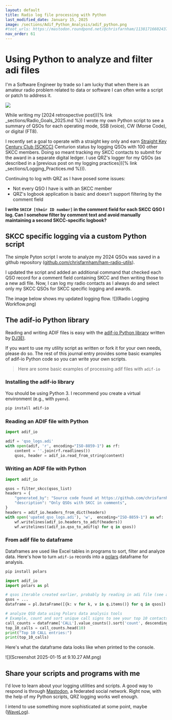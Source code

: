 ```yaml
---
layout: default
title: Radio log file processing with Python
last_modified_date: January 15, 2025
image: /sections/Adif_Python_Analysis/adif_python.png
#toot_urls: https://mastodon.roundpond.net/@chrisfarnham/113817166024373267
nav_order: 61
---
```


# Using Python to analyze and filter adi files

I'm a Software Engineer by trade so I am lucky that when there is an amateur radio problem
related to data or software I can often write a script or patch to address it.

![](adif_python.png)


While writing my [2024 retrospective post]({% link _sections/Radio_Goals_2025.md %}) I
wrote my own Python script to see
a summary of QSOs for each operating mode, SSB (voice), CW (Morse Code), or digital (FT8).

I recently set a goal to operate with a straight key only and earn [Straight Key Century Club (SCKCC)](https://www.skccgroup.com/)
Centurion status by logging QSOs with 100 other SKCC members. Doing so meant tracking my SKCC contacts to submit for the award
in a separate digital ledger. I use QRZ's logger for my QSOs
(as described in a [previous post on my logging practices]({% link _sections/Logging_Practices.md %})).

Continuing to log with QRZ as I have posed some issues:

 - Not every QSO I have is with an SKCC member
 - QRZ's logbook application is basic and doesn't support filtering by the comment field

**I write `SKCC# [their ID number]` in the comment field for each SKCC QSO I log. Can I somehow
filter by comment text and avoid manually maintaining a second SKCC-specific logbook?**

## SKCC specific logging via a custom Python script

The simple Pyton script I wrote to analyze my 2024 QSOs was saved in a github repository
([github.com/chrisfarnham/ham-radio-utils](https://github.com/chrisfarnham/ham-radio-utils)).

I updated the script and added an additional command that checked each QSO record for a comment
field containing SKCC and then writing those to a new adi file. Now, I can log my radio
contacts as I always do and select only my SKCC QSOs for SKCC specific logging and awards.

The image below shows my updated logging flow.
![](Radio Logging Workflow.png)


## The adif-io Python library

Reading and writing ADIF files is easy with the
[adif-io Python library](https://gitlab.com/andreas_krueger_py/adif_io) written by [DJ3EI](https://www.qrz.com/db/DJ3EI).

If you want to use my utility script as written or fork it for your own needs, please do so. The rest of this
journal entry provides some basic examples of adif-io Python code so you can write your own scripts.

> Here are some basic examples of processing adif files with `adif-io`

### Installing the adif-io library

You should be using Python 3. I recommend you create a virtual environment (e.g., with `pyenv`).

```bash
pip install adif-io
```

### Reading an ADIF file with Python

```python
import adif_io

adif = 'qso_logs.adi'
with open(adif, 'r', encoding="ISO-8859-1") as rf:
    content = ''.join(rf.readlines())
    qsos, header = adif_io.read_from_string(content)
```

### Writing an ADIF file with Python

```python
import adif_io

qsos = filter_skcc(qsos_list)
headers = {
    "generated_by": "Source code found at https://github.com/chrisfarnham/ham-radio-utils",
    "description": "Only QSOs with SKCC in comments",
}
headers = adif_io.headers_from_dict(headers)
with open('upated_qso_logs.adi'), 'w',  encoding="ISO-8859-1") as wf:
    wf.writelines(adif_io.headers_to_adif(headers))
    wf.writelines((adif_io.qso_to_adif(q) for q in qsos))
```

### From adif file to dataframe

Dataframes are used like Excel tables in programs to sort, filter and analyze data. Here's how to
turn `adif-io` records into a  [polars](https://pola.rs/) dataframe for analysis.

```bash
pip install polars
```


```python
import adif_io
import polars as pl

# qsos iterable created earlier, probably by reading in adi file (see above)
qsos = ...
dataframe = pl.DataFrame([{k: v for k, v in q.items()} for q in qsos])

# analyze QSO data using Polars data analysis tools
# Example, count and sort unique call signs to see your top 10 contacts
call_counts = dataframe['CALL'].value_counts().sort('count', descending=True)
top_10_calls = call_counts.head(10)
print("Top 10 CALL entries:")
print(top_10_calls)
```


Here's what the dataframe data looks like when printed to the console.

![](Screenshot 2025-01-15 at 9.10.27 AM.png)

## Share your scripts and programs with me

I'd love to learn about your logging utilities and scripts. A good way to respond is through
[Mastodon](https://mastodon.roundpond.net/@chrisfarnham), a federated social network. Right now, with
the help of my Python scripts,
QRZ logging works well enough.

I intend to use something more sophisticated at some point, maybe ([WaveLog](https://www.wavelog.org/)).
